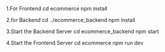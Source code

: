 1.For Frontend
cd ecommerce
npm install

2.for Backend
cd ../ecommerce_backend
npm install

3.Start the Backend Server
cd ecommerce_backend
npm start

4.Start the Frontend Server
cd ecommerce
npm run dev
